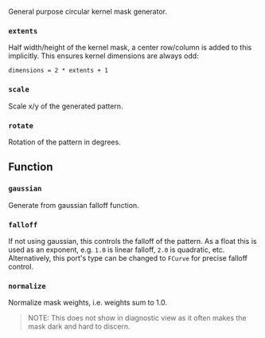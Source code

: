 General purpose circular kernel mask generator.

### `extents`
Half width/height of the kernel mask, a center row/column is added to this implicitly. This ensures kernel dimensions are always odd:

```
dimensions = 2 * extents + 1
```

### `scale`
Scale x/y of the generated pattern.

### `rotate`
Rotation of the pattern in degrees.

## Function

### `gaussian`
Generate from gaussian falloff function.

### `falloff`
If not using gaussian, this controls the falloff of the pattern. As a float this is used as an exponent, e.g. `1.0` is linear falloff, `2.0` is quadratic, etc. Alternatively, this port's type can be changed to `FCurve` for precise falloff control.


### `normalize`
Normalize mask weights, i.e. weights sum to 1.0.
> NOTE: This does not show in diagnostic view as it often makes the mask dark and hard to discern.